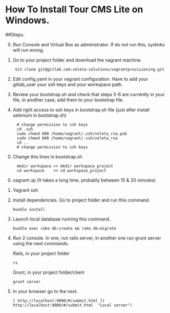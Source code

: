 # How To Install Tour CMS Lite on Windows.

##Steps.

0. Run Console and Virtual Box as administrator. If do not run this, syslinks will run wrong.

0. Go to your project folder and download the vagrant machine.
    
        Git clone git@gitlab.com:veleta-solutions/vagrantprovisioning.git
 
0. Edit config.yaml in your vagrant configuration. Have to add your gitlab_user your ssh keys and your workspace path.

0. Review your bootstrap.sh and check that steps 5-6 are currently in your file, in another case, add them to your bootstrap file.

0. Add right access to ssh keys in bootstrap.sh file (just after install selenium in bootstrap.sh)
````
     # change permission to ssh keys
     cd .ssh
     sudo chmod 600 /home/vagrant/.ssh/veleta_rsa.pub
     sudo chmod 600 /home/vagrant/.ssh/veleta_rsa
     cd ..
     # change permission to ssh keys
````

0. Change this lines in bootstrap.sh
````
     mkdir workspace >> mkdir workspace_project
     cd workspace    >> cd workspace_project
````

0. vagrant up (It takes a long time, probably between 15 & 20 minutes)

0. Vagrant ssh

0. Install dependencies. Go to project folder and run this command.

    ````
    bundle install
    ````

0. Launch local database running this command.

    ````
    bundle exec rake db:create && rake db:migrate
    ````
    
0. Run 2 console. In one, run rails server, in another one run grunt server using the next commands.

    Rails, in your project folder
    ````
    rs
    ````
    Grunt, in your project folder/client
    ````
    grunt server
    ````
    
0. In your browser go to the next.

       [ http://localhost:9000/#/submit.html ]( http://localhost:9000/#/submit.html  "Local server")